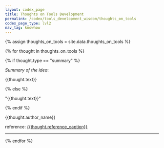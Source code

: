 ```yaml
---
layout: codex_page
title: Thoughts on Tools Development
permalink: /codex/tools_development_wisdom/thoughts_on_tools
codex_page_type: lvl2
nav_tag: knowhow
---
```


<!-- To Edit or Add content to this page please edit the _data/thoughts_on_tools.yaml file -->
{% assign thoughts_on_tools = site.data.thoughts_on_tools %}

{% for thought in thoughts_on_tools %}


{% if thought.type == "summary" %}
<p><i>Summary of the idea</i>:
<p>{{thought.text}}</p>
{% else %}
<p>"{{thought.text}}"</p>
{% endif %}
<p>{{thought.author_name}}</p>
<p>reference: <a href="{{thought.reference_url}}"> {{thought.reference_caption}} </a></p>

<hr>

{% endfor %}